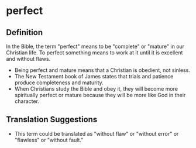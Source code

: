 # perfect

## Definition

In the Bible, the term "perfect" means to be "complete" or "mature" in our Christian life. To perfect something means to work at it until it is excellent and without flaws.

* Being perfect and mature means that a Christian is obedient, not sinless.
* The New Testament book of James states that trials and patience produce completeness and maturity.
* When Christians study the Bible and obey it, they will become more spiritually perfect or mature because they will be more like God in their character.


## Translation Suggestions



* This term could be translated as "without flaw" or "without error" or "flawless" or "without fault."